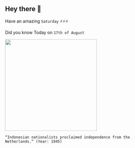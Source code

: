 ## Hey there 👋
Have an amazing `Saturday` ⚡⚡⚡

Did you know Today on `17th of August`
 
 [<img src="https://upload.wikimedia.org/wikipedia/commons/f/f1/Indonesia_declaration_of_independence_17_August_1945.jpg" width="300" />](https://en.wikipedia.org/wiki/Proclamation_of_Indonesian_Independence) 
 ```
“Indonesian nationalists proclaimed independence from the Netherlands.” (Year: 1945)
```
